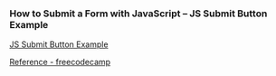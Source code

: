 ### How to Submit a Form with JavaScript – JS Submit Button Example

[JS Submit Button Example](https://codepen.io/olawanlejoel/pen/xxzvdqQ)

[Reference - freecodecamp](https://www.freecodecamp.org/news/how-to-submit-a-form-with-javascript/)
